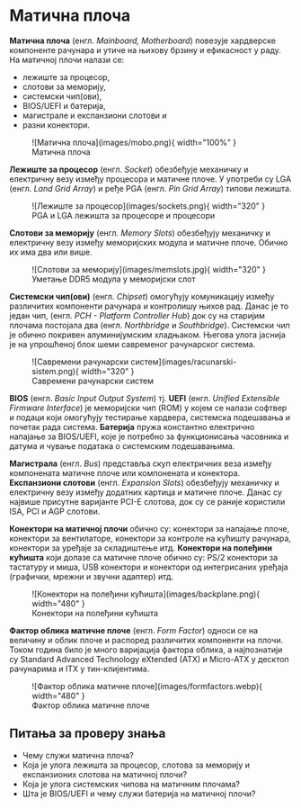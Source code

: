 # Матична плоча

**Матична плоча** (енгл. *Mainboard, Motherboard*) повезује хардверске
компоненте рачунара и утиче на њихову брзину и ефикасност у раду. На
матичној плочи налази се:

- лежиште за процесор,
- слотови за меморију,
- системски чип(ови),
- BIOS/UEFI и батерија,
- магистрале и експанзиони слотови и
- разни конектори.

<figure markdown>
  ![Матична плоча](images/mobo.png){ width="100%" }
  <figcaption>Матична плоча</figcaption>
</figure>

**Лежиште за процесор** (енгл. *Socket*) обезбеђује механичку и електричну везу
између процесора и матичне плоче. У употреби су LGA (енгл. *Land Grid Array*)
и ређе PGA (енгл. *Pin Grid Array*) типови лежишта.

<figure markdown>
  ![Лежиште за процесор](images/sockets.png){ width="320" }
  <figcaption>PGA и LGA лежишта за процесоре и процесори</figcaption>
</figure>

**Слотови за меморију** (енгл. *Memory Slots*) обезбеђују механичку и
електричну везу између меморијских модула и матичне плоче. Обично их има два
или више.

<figure markdown>
  ![Слотови за меморију](images/memslots.jpg){ width="320" }
  <figcaption>Уметање DDR5 модула у меморијски слот</figcaption>
</figure>

**Системски чип(ови)** (енгл. *Chipset*) омогућују комуникацију између
различитих компоненти рачунара и контролишу њихов рад. Данас је то један чип,
(енгл. *PCH - Platform Controller Hub*) док су на старијим плочама постојала
два (енгл. *Northbridge* и *Southbridge*). Системски чип је обично покривен
алуминијумским хладњаком. Његова улога јаснија је на упрошћеној блок шеми
савременог рачунарског система.

<figure markdown>
  ![Савремени рачунарски систем](images/racunarski-sistem.png){ width="320" }
  <figcaption>Савремени рачунарски систем</figcaption>
</figure>

**BIOS** (енгл. *Basic Input Output System*) тј. **UEFI** (енгл. *Unified
Extensible Firmware Interface*) је меморијски чип (ROM) у којем се налази
софтвер и подаци који омогућују тестирање хардвера, системска подешавања и
почетак рада система. **Батерија** пружа константно електрично напајање за
BIOS/UEFI, које је потребно за функционисања часовника и датума и чување
података о системским подешавањима.

**Магистрала** (енгл. *Bus*) представља скуп електричних веза између
компонената матичне плоче или компонената и конектора. **Експанзиони слотови**
(енгл. *Expansion Slots*) обезбеђују механичку и електричну везу између
додатних картица и матичне плоче. Данас су највише присутне варијанте PCI-E
слотова, док су се раније користили ISA, PCI и AGP слотови.

**Конектори на матичној плочи** обично су: конектори за напајање плоче,
конектори за вентилаторе, конектори за контроле на кућишту рачунара, конектори
за уређаје за складиштење итд. **Конектори на полеђини кућишта** који долазе са
матичне плоче обично су: PS/2 конектори за тастатуру и миша, USB конектори и
конектори од интегрисаних уређаја (графички, мрежни и звучни адаптер) итд.

<figure markdown>
  ![Конектори на полеђини кућишта](images/backplane.png){ width="480" }
  <figcaption>Конектори на полеђини кућишта</figcaption>
</figure>

**Фактор облика матичне плоче** (енгл. *Form Factor*) односи се на величину и
облик плоче и распоред различитих компоненти на плочи. Током година било је
много варијација фактора облика, а најпознатији су Standard Advanced Technology
eXtended (ATX) и Micro-ATX у десктоп рачунарима и ITX у тин-клијентима.

<figure markdown>
  ![Фактор облика матичне плоче](images/formfactors.webp){ width="480" }
  <figcaption>Фактор облика матичне плоче</figcaption>
</figure>

## Питања за проверу знања

- Чему служи матична плоча?
- Која је улога лежишта за процесор, слотова за меморију и експанзионих слотова
на матичној плочи?
- Која је улога системских чипова на матичним плочама?
- Шта је BIOS/UEFI и чему служи батерија на матичној плочи?
